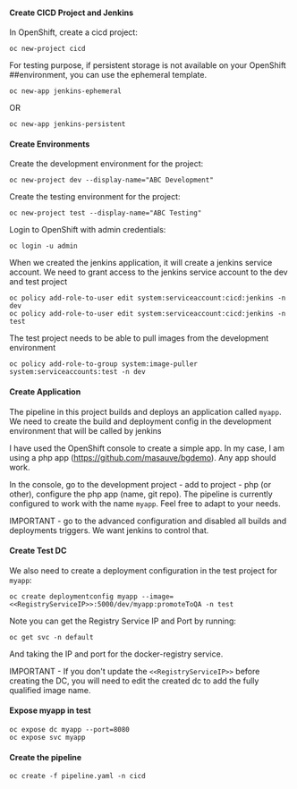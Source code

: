 
#### Create CICD Project and Jenkins

In OpenShift, create a cicd project:

```
oc new-project cicd
```

For testing purpose, if persistent storage is not available on your OpenShift ##environment, you can use the ephemeral template.

```
oc new-app jenkins-ephemeral
```

OR

```
oc new-app jenkins-persistent
```

#### Create Environments

Create the development environment for the project:

```
oc new-project dev --display-name="ABC Development"
```

Create the testing environment for the project:

```
oc new-project test --display-name="ABC Testing"
```

Login to OpenShift with admin credentials:

```
oc login -u admin
```

When we created the jenkins application, it will create a jenkins service account. We need to grant access to the jenkins service account to the dev and test project

```
oc policy add-role-to-user edit system:serviceaccount:cicd:jenkins -n dev
oc policy add-role-to-user edit system:serviceaccount:cicd:jenkins -n test
```

The test project needs to be able to pull images from the development environment

```
oc policy add-role-to-group system:image-puller system:serviceaccounts:test -n dev
```

#### Create Application

The pipeline in this project builds and deploys an application called ```myapp```. We need to create the build and deployment config in the development environment that will be called by jenkins

I have used the OpenShift console to create a simple app. In my case, I am using a php app (https://github.com/masauve/bgdemo).  Any app should work.

In the console, go to the development project - add to project - php (or other), configure the php app (name, git repo). The pipeline is currently configured to work with the name ```myapp```. Feel free to adapt to your needs.

IMPORTANT - go to the advanced configuration and disabled all builds and deployments triggers. We want jenkins to control that.


#### Create Test DC

We also need to create a deployment configuration in the test project for ```myapp```:

```
oc create deploymentconfig myapp --image=<<RegistryServiceIP>>:5000/dev/myapp:promoteToQA -n test
```

Note you can get the Registry Service IP and Port by running:

```
oc get svc -n default
```

And taking the IP and port for the docker-registry service.

IMPORTANT - If you don't update the ```<<RegistryServiceIP>>``` before creating the DC, you will need to edit the created dc to add the fully qualified image name.

#### Expose myapp in test

```
oc expose dc myapp --port=8080
oc expose svc myapp
```

#### Create the pipeline

```
oc create -f pipeline.yaml -n cicd
```
